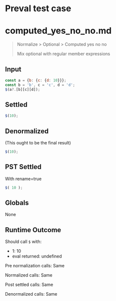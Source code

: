 # Preval test case

# computed_yes_no_no.md

> Normalize > Optional > Computed yes no no
>
> Mix optional with regular member expressions

## Input

`````js filename=intro
const a = {b: {c: {d: 10}}};
const b = 'b', c = 'c', d = 'd';
$(a?.[b][c][d]);
`````


## Settled


`````js filename=intro
$(10);
`````


## Denormalized
(This ought to be the final result)

`````js filename=intro
$(10);
`````


## PST Settled
With rename=true

`````js filename=intro
$( 10 );
`````


## Globals


None


## Runtime Outcome


Should call `$` with:
 - 1: 10
 - eval returned: undefined

Pre normalization calls: Same

Normalized calls: Same

Post settled calls: Same

Denormalized calls: Same
